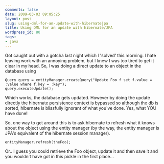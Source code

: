 ```yaml
---
comments: false
date: 2009-03-03 09:05:25
layout: post
slug: using-dml-for-an-update-with-hibernatejpa
title: Using DML for an update with hibernate/JPA
wordpress_id: 80
tags:
- java
---
```


Got caught out with a gotcha last night which I 'solved' this morning. I hate leaving work with an annoying problem, but I knew I was too tired to get it clear in my head.  So, I was doing a direct update to an object in the database using

    
    Query query = entityManager.createQuery("Update Foo f set f.value = :value where f.key = :key");
    query.executeUpdate();


Which works, the database gets updated. However by doing the update directly the hibernate persistence context is bypassed so although the db is sorted, hibernate is blissfully ignorant of what you've done. Yes, what YOU have done!

So, one way to get around this is to ask hibernate to refresh what it knows about the object using the entity manager (by the way, the entity manager is JPA's equivalent of the hibernate session manager).

    
    entityManager.refresh(theFoo);


Or.. I guess you could retrieve the Foo object, update it and then save it and you wouldn't have got in this pickle in the first place...
